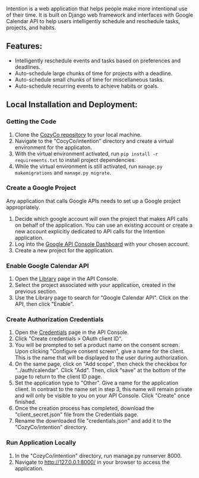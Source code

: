 Intention is a web application that helps people make more intentional use of their time. It is built on Django web framework and interfaces with Google Calendar API to help users intelligently schedule and reschedule tasks, projects, and habits.

## Features:

- Intelligently reschedule events and tasks based on preferences and deadlines.
- Auto-schedule large chunks of time for projects with a deadline.
- Auto-schedule small chunks of time for miscellaneous tasks.
- Auto-schedule recurring events to achieve habits or goals.

## Local Installation and Deployment:

### Getting the Code
1. Clone the [CozyCo repository](https://github.com/StanfordCS194/CozyCo.git) to your local machine.
2. Navigate to the "CocyCo/intention" directory and create a virtual environment for the applicaton.
3. With the virtual environment activated, run ```pip install -r requirements.txt``` to install project dependencies.
4. While the virtual environment is still activated, run ```manage.py makemigrations``` and ```manage.py migrate```. 

### Create a Google Project
Any application that calls Google APIs needs to set up a Google project appropriately. 
1. Decide which google account will own the project that makes API calls on behalf of the application. You can use an existing account or create a new account explicitly dedicated to API calls for the Intention application.
2. Log into the [Google API Console Dashboard](https://console.developers.google.com/apis/dashboard?project=intention-webapp) with your chosen account.
3. Create a new project for the application.

### Enable Google Calendar API
1. Open the [Library](https://console.developers.google.com/apis/library?refresh=1) page in the API Console.
2. Select the project associated with your application, created in the previous section.
3. Use the Library page to search for "Google Calendar API". Click on the API, then click "Enable".

### Create Authorization Credentials
1. Open the [Credentials](https://console.developers.google.com/apis/credentials?refresh=1) page in the API Console.
2. Click "Create credentials > OAuth client ID".
3. You will be prompted to set a product name on the consent screen. Upon clicking "Configure consent screen", give a name for the client. This is the name that will be displayed to the user during authorization.
4. On the same page, click on "Add scope", then check the checkbox for "../auth/calendar". Click "Add". Then, click "save" at the bottom of the page to return to the client ID page.
3. Set the application type to "Other". Give a name for the application client. In contrast to the name set in step 3, this name will remain private and will only be visible to you on your API Console. Click "Create" once finished.
4. Once the creation process has completed, download the "client_secret.json" file from the Credentials page.
5. Rename the downloaded file "credentials.json" and add it to the "CozyCo/intention" directory.

### Run Application Locally
1. In the "CozyCo/intention" directory, run manage.py runserver 8000.
2. Navigate to http://127.0.0.1:8000/ in your browser to access the application.
